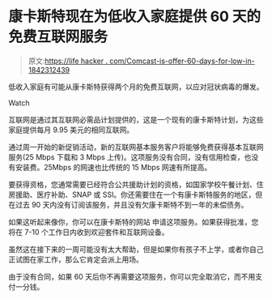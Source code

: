 # 康卡斯特现在为低收入家庭提供 60 天的免费互联网服务

> 原文:[https://life hacker . com/Comcast-is-offer-60-days-for-low-in-1842312439](https://lifehacker.com/comcast-is-offering-60-days-of-free-internet-for-low-in-1842312439)

低收入家庭有可能从康卡斯特获得两个月的免费互联网，以应对冠状病毒的爆发。

Watch

互联网是通过其互联网必需品计划提供的，这是一个现有的康卡斯特计划，为这些家庭提供每月 9.95 美元的相同互联网。

通过周一开始的新促销活动，新的互联网基本服务客户将能够免费获得基本互联网服务(25 Mbps 下载和 3 Mbps 上传)。这项服务没有合同，没有信用检查，也没有安装费。25Mbps 的网速也比传统的 15 Mbps 网速有所提高。

要获得资格，您通常需要已经符合公共援助计划的资格，如国家学校午餐计划、住房援助、医疗补助、SNAP 或 SSI。你还需要住在一个有康卡斯特服务的地区，但在过去 90 天内没有订阅该服务，并且没有欠康卡斯特不到一年的未偿债务。

如果这听起来像你，你可以在康卡斯特的网站 申请这项服务。如果获得批准，您将在 7-10 个工作日内收到欢迎套件和互联网设备。

虽然这在接下来的一周可能没有太大帮助，但是如果你有孩子不上学，或者你自己正试图在家工作，那么它肯定会派上用场。

由于没有合同，如果 60 天后你不再需要这项服务，你可以完全取消它，而不用支付一分钱。